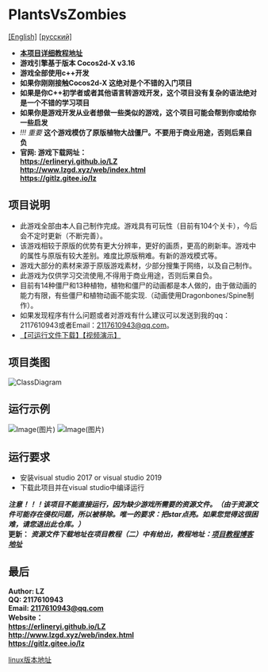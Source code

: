 # PlantsVsZombies
[[English]](README_en_us.md)
[[русский]](README_ru_ru.MD)
* **[本项目详细教程地址](http://t.csdnimg.cn/rvr8r)**
* **游戏引擎基于版本 Cocos2d-X v3.16**
* **游戏全部使用c++开发**
* **如果你刚刚接触Cocos2d-X 这绝对是个不错的入门项目**
* **如果是你C++初学者或者其他语言转游戏开发，这个项目没有复杂的语法绝对是一个不错的学习项目**
* **如果你是游戏开发从业者想做一些类似的游戏，这个项目可能会帮到你或给你一些启发**
* *!!! 重要*  **这个游戏模仿了原版植物大战僵尸。不要用于商业用途，否则后果自负**
* **官网: 
游戏下载网址：<br>
https://erlineryi.github.io/LZ <br>
http://www.lzgd.xyz/web/index.html <br>
https://gitlz.gitee.io/lz**

## 项目说明 <br>
- 此游戏全部由本人自己制作完成。游戏具有可玩性（目前有104个关卡），今后会不定时更新（不断完善）。
- 该游戏相较于原版的优势有更大分辨率，更好的画质，更高的刷新率。游戏中的属性与原版有较大差别。难度比原版稍难。有新的游戏模式等。
- 游戏大部分的素材来源于原版游戏素材，少部分搜集于网络，以及自己制作。 
- 此游戏为仅供学习交流使用,不得用于商业用途，否则后果自负。
- 目前有14种僵尸和13种植物，植物和僵尸的动画都是本人做的，由于做动画的能力有限，有些僵尸和植物动画不能实现.（动画使用Dragonbones/Spine制作）。
- 如果发现程序有什么问题或者对游戏有什么建议可以发送到我的qq：2117610943或者Email：2117610943@qq.com。
- [【可运行文件下载】](http://www.lzgd.xyz/web/index.html)[【视频演示】](https://www.bilibili.com/video/BV1kh411Q7W5?share_source=copy_web)

## 项目类图
![ClassDiagram](https://gitee.com/GITLZ/PlantsVsZombies/raw/master/ClassDiagram.png)

## 运行示例
![Image(图片)](https://gitee.com/GITLZ/PlantsVsZombies/raw/master/example.png)
![Image(图片)](https://img-blog.csdnimg.cn/20200405101902466.png?x-oss-process=image/watermark,type_ZmFuZ3poZW5naGVpdGk,shadow_10,text_aHR0cHM6Ly9ibG9nLmNzZG4ubmV0L3FxXzQwNjMwMjQ2,size_16,color_FFFFFF,t_70)

## 运行要求
* 安装visual studio 2017 or visual studio 2019
* 下载此项目并在visual studio中编译运行<br>

***注意！！！该项目不能直接运行，因为缺少游戏所需要的资源文件。（由于资源文件可能存在侵权问题，所以被移除。唯一的要求：把star点亮。如果您觉得这很困难，请您退出此仓库。）***
<br>
**更新：**
***资源文件下载地址在项目教程（二）中有给出，教程地址：[项目教程博客地址](http://t.csdnimg.cn/rvr8r)***

## 最后
**Author: LZ** <br>
**QQ: 2117610943** <br>
**Email: 2117610943@qq.com** <br>
**Website：<br>
https://erlineryi.github.io/LZ <br>
http://www.lzgd.xyz/web/index.html <br>
https://gitlz.gitee.io/lz**

[linux版本地址](https://github.com/Xi-Gong/Plants-Vs-Zombies)
